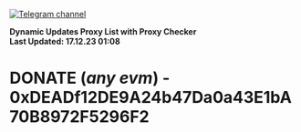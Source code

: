 [![Telegram channel](https://img.shields.io/endpoint?url=https://runkit.io/damiankrawczyk/telegram-badge/branches/master?url=https://t.me/n4z4v0d)](https://t.me/n4z4v0d) 

**Dynamic Updates Proxy List with Proxy Checker**  
**Last Updated: 17.12.23 01:08**

# DONATE (_any evm_) - 0xDEADf12DE9A24b47Da0a43E1bA70B8972F5296F2
